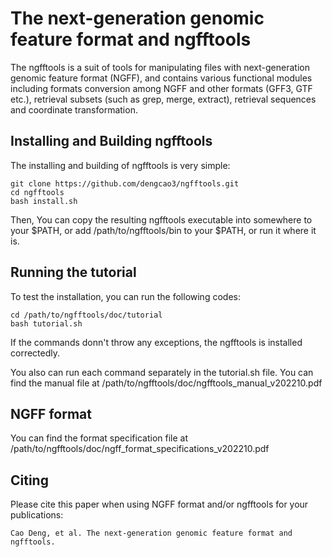 # The next-generation genomic feature format and ngfftools

The ngfftools is a suit of tools for manipulating files with next-generation genomic feature format (NGFF), and contains various functional modules including formats conversion among NGFF and other formats (GFF3, GTF etc.), retrieval subsets (such as grep, merge, extract), retrieval sequences and coordinate transformation.


## Installing and Building ngfftools

The installing and building of ngfftools is very simple:

    git clone https://github.com/dengcao3/ngfftools.git    
    cd ngfftools
    bash install.sh

Then, You can copy the resulting ngfftools executable into somewhere to your $PATH, or add /path/to/ngfftools/bin to your $PATH, or run it where it is.

## Running the tutorial

To test the installation, you can run the following codes:

    cd /path/to/ngfftools/doc/tutorial
    bash tutorial.sh

If the commands donn't throw any exceptions, the ngfftools is installed correctedly.

You also can run each command separately in the tutorial.sh file. You can find the manual file at /path/to/ngfftools/doc/ngfftools_manual_v202210.pdf

## NGFF format

You can find the format specification file at /path/to/ngfftools/doc/ngff_format_specifications_v202210.pdf

## Citing

Please cite this paper when using NGFF format and/or ngfftools for your publications:

    Cao Deng, et al. The next-generation genomic feature format and ngfftools.
